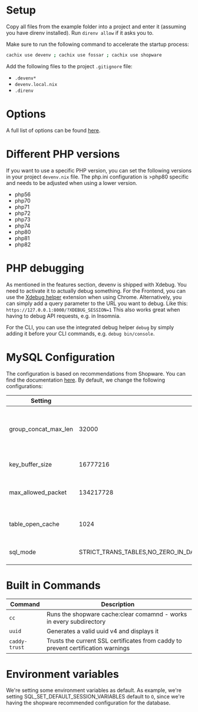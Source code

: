 # Setup
Copy all files from the example folder into a project and enter it (assuming you have direnv installed). Run `direnv allow` if it asks you to.

Make sure to run the following command to accelerate the startup process:
```bash
cachix use devenv ; cachix use fossar ; cachix use shopware
```
Add the following files to the project `.gitignore` file:
- `.devenv*`
- `devenv.local.nix`
- `.direnv`

# Options
A full list of options can be found [here](Options.md).

# Different PHP versions
If you want to use a specific PHP version, you can set the following versions
in your project `devenv.nix` file. The php.ini configuration is >php80 specific
and needs to be adjusted when using a lower version.

- php56
- php70
- php71
- php72
- php73
- php74
- php80
- php81
- php82

# PHP debugging

As mentioned in the features section, devenv is shipped with Xdebug. You need to activate it to actually debug something. For the Frontend, you can use the [Xdebug helper](https://chrome.google.com/webstore/detail/xdebug-helper/eadndfjplgieldjbigjakmdgkmoaaaoc?gl=US&hl=en) extension when using Chrome. Alternatively, you can simply add a query parameter to the URL you want to debug. Like this: `https://127.0.0.1:8000/?XDEBUG_SESSION=1`
This also works great when having to debug API requests, e.g. in Insomnia.

For the CLI, you can use the integrated debug helper `debug` by simply adding it before your CLI commands, e.g. `debug bin/console`.

# MySQL Configuration

The configuration is based on recommendations from Shopware. You can find the documentation [here](https://developer.shopware.com/docs/guides/hosting/performance/performance-tweaks.html#mysql-configuration).
By default, we change the following configurations:

| Setting              | Value                                                                                              | description                                                                                                                 |
|----------------------|----------------------------------------------------------------------------------------------------|-----------------------------------------------------------------------------------------------------------------------------|
| group_concat_max_len | 32000                                                                                              | Shopware highly uses GROUP_CONCAT functions within the Database. This setting ensures, that all queries will run correctly. |
| key_buffer_size      | 16777216                                                                                           | Defines, how many index buffers can be held in memory                                                                       |
| max_allowed_packet   | 134217728                                                                                          | Defines, how much data can be send within one request before the server blocks it.                                          |
| table_open_cache     | 1024                                                                                               | Shopware uses many tables, This settings allows the server to keep more tables open                                         |
| sql_mode             | STRICT_TRANS_TABLES,NO_ZERO_IN_DATE,NO_ZERO_DATE,ERROR_FOR_DIVISION_BY_ZERO,NO_ENGINE_SUBSTITUTION | the default from MySQL, but without ONLY_FULL_GROUP_BY                                                                      |

# Built in Commands

| Command       | Description                                                                      |
|---------------|----------------------------------------------------------------------------------|
| `cc`          | Runs the shopware cache:clear comamnd - works in every subdirectory              |
| `uuid`        | Generates a valid uuid v4 and displays it                                        |                                                                                                                 |
| `caddy-trust` | Trusts the current SSL certificates from caddy to prevent certification warnings |    

# Environment variables

We're setting some environment variables as default.
As example, we're setting SQL_SET_DEFAULT_SESSION_VARIABLES default to `O`, since we're having the shopware recommended configuration for the database.
